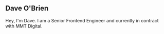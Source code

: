 ## Dave O'Brien
Hey, I'm Dave. I am a Senior Frontend Engineer and currently in contract with MMT Digital.

<!--
**daveobriencouk/daveobriencouk** is a ✨ _special_ ✨ repository because its `README.md` (this file) appears on your GitHub profile.

Here are some ideas to get you started:

- 🔭 I’m currently working on ...
- 🌱 I’m currently learning ...
- 👯 I’m looking to collaborate on ...
- 🤔 I’m looking for help with ...
- 💬 Ask me about ...
- 📫 How to reach me: ...
- 😄 Pronouns: ...
- ⚡ Fun fact: ...
- Previous worked at, and what I have done
- My current loves - React, Remix, Prisma, Tailwind etc... (linked, why)
-->
